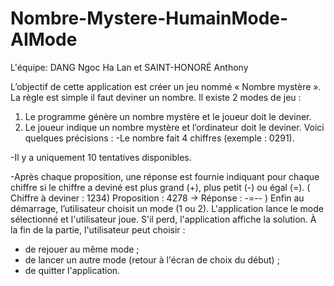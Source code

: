 # Nombre-Mystere-HumainMode-AIMode
L'équipe: DANG Ngoc Ha Lan et SAINT-HONORÉ Anthony 


L’objectif de cette application est créer un jeu nommé « Nombre mystère ». La règle est simple il faut deviner un 
nombre. Il existe 2 modes de jeu :
1) Le programme génère un nombre mystère et le joueur doit le deviner.
2) Le joueur indique un nombre mystère et l’ordinateur doit le deviner.
Voici quelques précisions :
  -Le nombre fait 4 chiffres (exemple : 0291).
  
  -Il y a uniquement 10 tentatives disponibles.
  
  -Après chaque proposition, une réponse est fournie indiquant pour chaque chiffre si le chiffre a deviné est plus grand (+), plus petit (-) ou égal (=). ( Chiffre à deviner : 1234) Proposition : 4278 -> Réponse : -=-- )
Enfin au démarrage, l’utilisateur choisit un mode (1 ou 2). L'application lance le mode sélectionné et l'utilisateur joue. 
S'il perd, l'application affiche la solution.
À la fin de la partie, l'utilisateur peut choisir :
- de rejouer au même mode ;
- de lancer un autre mode (retour à l'écran de choix du début) ;
- de quitter l'application.
